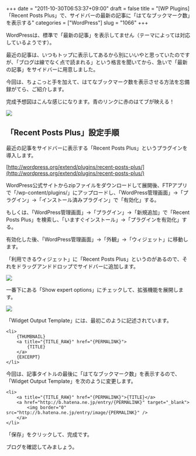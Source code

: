 +++
date = "2011-10-30T06:53:37+09:00"
draft = false
title = "[WP Plugins] 「Recent Posts Plus」で、サイドバーの最新の記事に「はてなブックマーク数」を表示する"
categories = ["WordPress"]
slug = "1066"
+++

WordPressは、標準で「最新の記事」を表示してません（テーマによっては対応しているようです）。

最近の記事は、いつもトップに表示してあるから別にいいやと思っていたのですが、「ブログは線でなく点で読まれる」という格言を聞いてから、急いで「最新の記事」をサイドバーに用意しました。

今回は、ちょこっと手を加えて、はてなブックマーク数を表示させる方法を忘備録がてら、ご紹介します。

完成予想図はこんな感じになります。青のリンクに赤のはてブが映える！

![](/images/2011/10/1066_1.jpg)

## 「Recent Posts Plus」設定手順

最近の記事をサイドバーに表示する「Recent Posts Plus」というプラグインを導入します。

[http://wordpress.org/extend/plugins/recent-posts-plus/](http://wordpress.org/extend/plugins/recent-posts-plus/)

WordPress公式サイトからzipファイルをダウンロードして展開後、FTPアプリで「/wp-content/plugins/」にアップロードし、「WordPress管理画面」→「プラグイン」→「インストール済みプラグイン」で「有効化」する。

もしくは、「WordPress管理画面」→「プラグイン」→「新規追加」で「Recent Posts Plus」を検索し、「いますぐインストール」→「プラグインを有効化」する。

有効化した後、「WordPress管理画面」→「外観」→「ウィジェット」に移動します。

「利用できるウィジェット」に「Recent Posts Plus」というのがあるので、それをドラッグアンドドロップでサイドバーに追加します。

![](/images/2011/10/1066_2.jpg)

一番下にある「Show expert options」にチェックして、拡張機能を展開します。

![](/images/2011/10/1066_3.jpg)

「Widget Output Template」には、最初このように記述されています。

```
<li>
    {THUMBNAIL}
    <a title="{TITLE_RAW}" href="{PERMALINK}">
        {TITLE}
    </a>
    {EXCERPT}
</li>
```

今回は、記事タイトルの最後に「はてなブックマーク数」を表示するので、「Widget Output Template」を次のように変更します。

```
<li>
    <a title="{TITLE_RAW}" href="{PERMALINK}">{TITLE}</a> 
    <a href="http://b.hatena.ne.jp/entry/{PERMALINK}" target="_blank">
        <img border="0" src="http://b.hatena.ne.jp/entry/image/{PERMALINK}" />
    </a>
</li>
```

「保存」をクリックして、完成です。

ブログを確認してみましょう。
